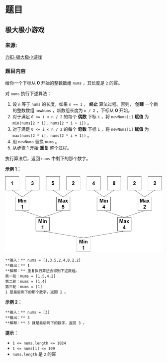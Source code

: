 # 题目

## 极大极小游戏

### 来源:

[力扣-极大极小游戏](https://leetcode.cn/problems/min-max-game/description/)

### 题目内容

给你一个下标从 **0** 开始的整数数组 `nums` ，其长度是 `2` 的幂。

对 `nums` 执行下述算法：

  1. 设 `n` 等于 `nums` 的长度，如果 `n == 1` ， **终止** 算法过程。否则， **创建** 一个新的整数数组 `newNums` ，新数组长度为 `n / 2` ，下标从 **0** 开始。
  2. 对于满足 `0 <= i < n / 2` 的每个 **偶数** 下标 `i` ，将 `newNums[i]` **赋值** 为 `min(nums[2 * i], nums[2 * i + 1])` 。
  3. 对于满足 `0 <= i < n / 2` 的每个 **奇数** 下标 `i` ，将 `newNums[i]` **赋值** 为 `max(nums[2 * i], nums[2 * i + 1])` 。
  4. 用 `newNums` 替换 `nums` 。
  5. 从步骤 1 开始 **重复** 整个过程。

执行算法后，返回 `nums` 中剩下的那个数字。



**示例 1：**

![](./example1drawio-1.png)

    
    
    **输入：** nums = [1,3,5,2,4,8,2,2]
    **输出：** 1
    **解释：** 重复执行算法会得到下述数组。
    第一轮：nums = [1,5,4,2]
    第二轮：nums = [1,4]
    第三轮：nums = [1]
    1 是最后剩下的那个数字，返回 1 。
    

**示例 2：**

    
    
    **输入：** nums = [3]
    **输出：** 3
    **解释：** 3 就是最后剩下的数字，返回 3 。
    



**提示：**

  * `1 <= nums.length <= 1024`
  * `1 <= nums[i] <= 109`
  * `nums.length` 是 `2` 的幂

